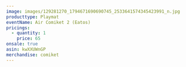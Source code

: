 ```yaml
---
image: images/129281270_1794671690690745_2533641574345423991_n.jpg
producttype: Playmat
eventName: Air Comiket 2 (Eatos)
pricings:
  - quantity: 1
    price: 65
onsale: true
asin: kwXXUWnGP
merchandise: comiket
---
```

